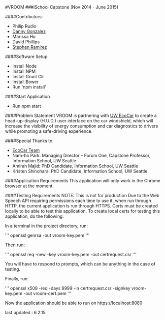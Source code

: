 #VROOM
###iSchool Capstone
(Nov 2014 - June 2015)

####Contributors:
* Philip Rudio 
* [Danny Gonzalez](http://www.linkedin.com/in/jdannygonzalez/)
* Marissa Ho
* David Phillips
* [Stephen Ramirez](http://ramirs.github.io)

####Software Setup
* Install Node
* Install NPM
* Install Grunt Cli
* Install Bower
* Run 'npm install'

####Start Application
* Run npm start

####Problem Statement
VROOM is partnering with [UW EcoCar](http://uwecocar.com/) to create a head-up-display (H.U.D.) user interface on the car windshield, which will increase the visibility of energy consumption and car diagnostics to drivers while promoting a safe-driving experience. 


####Special Thanks to:
* [EcoCar Team](http://uwecocar.com)
* Nam-ho Park: Managing Director – Forum One, Capstone Professor, Information School, UW Seattle
* Amirah Majid: PhD Candidate, Information School, UW Seattle
* Kristen Shinohara: PhD Candidate, Information School, UW Seattle

####Application Requirements
This application will only work in the Chrome browser at the moment.

####Testing Requirements
NOTE: This is not for production
Due to the Web Speech API requiring permissions each time to use it, when run through HTTP, the current application is run through HTTPS. Certs must be created locally to be able to test this application. To create local certs for testing this application, do the following:

In a terminal in the project directory, run:

'''
openssl genrsa -out vroom-key.pem
'''

Then run:

'''
openssl req -new -key vroom-key.pem -out certrequest.csr
'''

You will have to respond to prompts, which can be anything in the case of testing.

Finally, run:

'''
openssl x509 -req -days 9999 -in certrequest.csr -signkey vroom-key.pem -out vroom-cert.pem
'''

Now the application should be able to run on https://localhost:8080

last updated : 6.2.15
